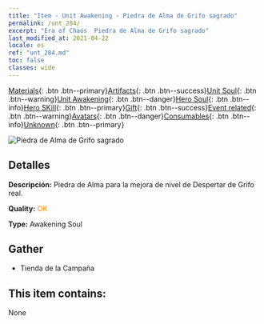 ```yaml
---
title: "Item - Unit Awakening - Piedra de Alma de Grifo sagrado"
permalink: /unt_284/
excerpt: "Era of Chaos  Piedra de Alma de Grifo sagrado"
last_modified_at: 2021-04-22
locale: es
ref: "unt_284.md"
toc: false
classes: wide
---
```

 [Materials](/ItemsES/){: .btn .btn--primary}[Artifacts](/ItemsES/Artifacts/){: .btn .btn--success}[Unit Soul](/ItemsES/UnitSoul/){: .btn .btn--warning}[Unit Awakening](/ItemsES/UnitAwakening/){: .btn .btn--danger}[Hero Soul](/ItemsES/HeroSoul/){: .btn .btn--info}[Hero SKill](/ItemsES/HeroSkill/){: .btn .btn--primary}[Gift](/ItemsES/Gift/){: .btn .btn--success}[Event related](/ItemsES/Events/){: .btn .btn--warning}[Avatars](/ItemsES/Avatars/){: .btn .btn--danger}[Consumables](/ItemsES/Consumables/){: .btn .btn--info}[Unknown](/ItemsES/Unknown/){: .btn .btn--primary}

 ![Piedra de Alma de Grifo sagrado](/images/u/tia_shijiu.jpg)

## Detalles
 **Descripción:** Piedra de Alma para la mejora de nivel de Despertar de Grifo real.

 **Quality:** <span style="color: #FF8C00">OK</span>

 **Type:** Awakening Soul

## Gather

*    Tienda de la Campaña 

## This item contains:

  None

